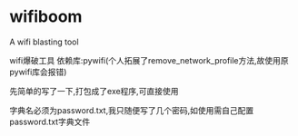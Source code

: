# wifiboom
A wifi blasting tool

wifi爆破工具
依赖库:pywifi(个人拓展了remove_network_profile方法,故使用原pywifi库会报错)

先简单的写了一下,打包成了exe程序,可直接使用

字典名必须为password.txt,我只随便写了几个密码,如使用需自己配置password.txt字典文件
